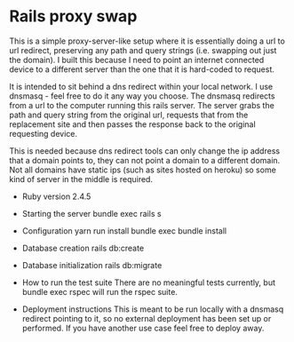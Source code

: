 # Rails proxy swap

This is a simple proxy-server-like setup where it is essentially doing a url to url redirect, preserving any path and query strings (i.e. swapping out just the domain). I built this because I need to point an internet connected device to a different server than the one that it is hard-coded to request.

It is intended to sit behind a dns redirect within your local network. I use dnsmasq - feel free to do it any way you choose. The dnsmasq redirects from a url to the computer running this rails server. The server grabs the path and query string from the original url, requests that from the replacement site and then passes the response back to the original requesting device.

This is needed because dns redirect tools can only change the ip address that a domain points to, they can not point a domain to a different domain. Not all domains have static ips (such as sites hosted on heroku) so some kind of server in the middle is required.

* Ruby version
2.4.5

* Starting the server
bundle exec rails s

* Configuration
yarn run install
bundle exec bundle install

* Database creation
rails db:create

* Database initialization
rails db:migrate

* How to run the test suite
There are no meaningful tests currently, but bundle exec rspec will run the rspec suite.

* Deployment instructions
This is meant to be run locally with a dnsmasq redirect pointing to it, so no external deployment has been set up or performed. If you have another use case feel free to deploy away.
